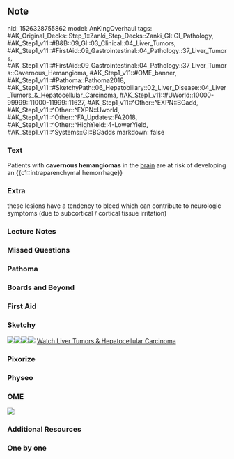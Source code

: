 ## Note
nid: 1526328755862
model: AnKingOverhaul
tags: #AK_Original_Decks::Step_1::Zanki_Step_Decks::Zanki_GI::GI_Pathology, #AK_Step1_v11::#B&B::09_GI::03_Clinical::04_Liver_Tumors, #AK_Step1_v11::#FirstAid::09_Gastrointestinal::04_Pathology::37_Liver_Tumors, #AK_Step1_v11::#FirstAid::09_Gastrointestinal::04_Pathology::37_Liver_Tumors::Cavernous_Hemangioma, #AK_Step1_v11::#OME_banner, #AK_Step1_v11::#Pathoma::Pathoma2018, #AK_Step1_v11::#SketchyPath::06_Hepatobiliary::02_Liver_Disease::04_Liver_Tumors_&_Hepatocellular_Carcinoma, #AK_Step1_v11::#UWorld::10000-99999::11000-11999::11627, #AK_Step1_v11::^Other::^EXPN::BGadd, #AK_Step1_v11::^Other::^EXPN::Uworld, #AK_Step1_v11::^Other::^FA_Updates::FA2018, #AK_Step1_v11::^Other::^HighYield::4-LowerYield, #AK_Step1_v11::^Systems::GI::BGadds
markdown: false

### Text
Patients with <b>cavernous hemangiomas</b> in the <u>brain</u> are
at risk of developing an {{c1::intraparenchymal hemorrhage}}

### Extra
these lesions have a tendency to bleed which can contribute to neurologic symptoms (due to subcortical / cortical tissue irritation)

### Lecture Notes


### Missed Questions


### Pathoma


### Boards and Beyond


### First Aid


### Sketchy
<img src=
"Screen%20Shot%202020-02-01%20at%202.34.21%20PM.JPG"><img src=
"Screen%20Shot%202020-02-01%20at%202.34.31%20PM.JPG"><img src=
"Zoverall%20picture%20(64)_1566160514431.JPG"><img src=
"Screen%20Shot%202020-01-31%20at%209.26.42%20AM_1566160514431.JPG">
<a href=
"https://dashboard.sketchy.com/study/medical/courses/medical-pathophysiology/units/medical-pediatrics-hepatobiliary/videos/medical-pathophysiology-hepatobiliary-liver-disease-liver-tumors-and-hepatocellular-carcinoma?utm_source=anki&utm_medium=partnership&utm_campaign=february_update&utm_content=medical">
Watch Liver Tumors & Hepatocellular Carcinoma</a>

### Pixorize


### Physeo


### OME
<div class="ome-widget">
  <a href="https://onlinemeded.org?ref=anki"><img src=
  "_OME_AnkiFlashcards_General_4.png"></a>
</div>

### Additional Resources


### One by one


